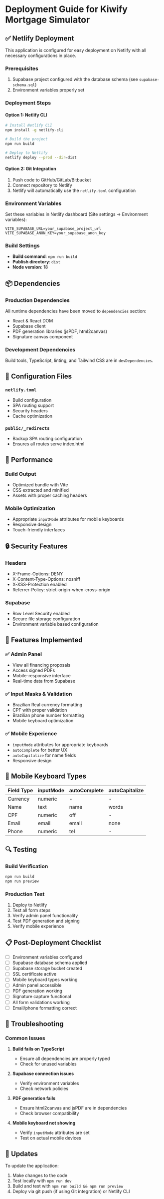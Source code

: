 # Deployment Guide for Kiwify Mortgage Simulator

## ✅ Netlify Deployment

This application is configured for easy deployment on Netlify with all necessary configurations in place.

### Prerequisites
1. Supabase project configured with the database schema (see `supabase-schema.sql`)
2. Environment variables properly set

### Deployment Steps

#### Option 1: Netlify CLI
```bash
# Install Netlify CLI
npm install -g netlify-cli

# Build the project
npm run build

# Deploy to Netlify
netlify deploy --prod --dir=dist
```

#### Option 2: Git Integration
1. Push code to GitHub/GitLab/Bitbucket
2. Connect repository to Netlify
3. Netlify will automatically use the `netlify.toml` configuration

### Environment Variables
Set these variables in Netlify dashboard (Site settings → Environment variables):

```
VITE_SUPABASE_URL=your_supabase_project_url
VITE_SUPABASE_ANON_KEY=your_supabase_anon_key
```

### Build Settings
- **Build command**: `npm run build`
- **Publish directory**: `dist`
- **Node version**: 18

## 📦 Dependencies

### Production Dependencies
All runtime dependencies have been moved to `dependencies` section:
- React & React DOM
- Supabase client
- PDF generation libraries (jsPDF, html2canvas)
- Signature canvas component

### Development Dependencies
Build tools, TypeScript, linting, and Tailwind CSS are in `devDependencies`.

## 🔧 Configuration Files

### `netlify.toml`
- Build configuration
- SPA routing support
- Security headers
- Cache optimization

### `public/_redirects`
- Backup SPA routing configuration
- Ensures all routes serve index.html

## 🚀 Performance

### Build Output
- Optimized bundle with Vite
- CSS extracted and minified
- Assets with proper caching headers

### Mobile Optimization
- Appropriate `inputMode` attributes for mobile keyboards
- Responsive design
- Touch-friendly interfaces

## 🔒 Security Features

### Headers
- X-Frame-Options: DENY
- X-Content-Type-Options: nosniff
- X-XSS-Protection enabled
- Referrer-Policy: strict-origin-when-cross-origin

### Supabase
- Row Level Security enabled
- Secure file storage configuration
- Environment variable based configuration

## 🎯 Features Implemented

### ✅ Admin Panel
- View all financing proposals
- Access signed PDFs
- Mobile-responsive interface
- Real-time data from Supabase

### ✅ Input Masks & Validation
- Brazilian Real currency formatting
- CPF with proper validation
- Brazilian phone number formatting
- Mobile keyboard optimization

### ✅ Mobile Experience
- `inputMode` attributes for appropriate keyboards
- `autoComplete` for better UX
- `autoCapitalize` for name fields
- Responsive design

## 📱 Mobile Keyboard Types

| Field Type | inputMode | autoComplete | autoCapitalize |
|------------|-----------|--------------|----------------|
| Currency   | numeric   | -            | -              |
| Name       | text      | name         | words          |
| CPF        | numeric   | off          | -              |
| Email      | email     | email        | none           |
| Phone      | numeric   | tel          | -              |

## 🔍 Testing

### Build Verification
```bash
npm run build
npm run preview
```

### Production Test
1. Deploy to Netlify
2. Test all form steps
3. Verify admin panel functionality
4. Test PDF generation and signing
5. Verify mobile experience

## 📋 Post-Deployment Checklist

- [ ] Environment variables configured
- [ ] Supabase database schema applied
- [ ] Supabase storage bucket created
- [ ] SSL certificate active
- [ ] Mobile keyboard types working
- [ ] Admin panel accessible
- [ ] PDF generation working
- [ ] Signature capture functional
- [ ] All form validations working
- [ ] Email/phone formatting correct

## 🐛 Troubleshooting

### Common Issues

1. **Build fails on TypeScript**
   - Ensure all dependencies are properly typed
   - Check for unused variables

2. **Supabase connection issues**
   - Verify environment variables
   - Check network policies

3. **PDF generation fails**
   - Ensure html2canvas and jsPDF are in dependencies
   - Check browser compatibility

4. **Mobile keyboard not showing**
   - Verify `inputMode` attributes are set
   - Test on actual mobile devices

## 🔄 Updates

To update the application:
1. Make changes to the code
2. Test locally with `npm run dev`
3. Build and test with `npm run build && npm run preview`
4. Deploy via git push (if using Git integration) or Netlify CLI